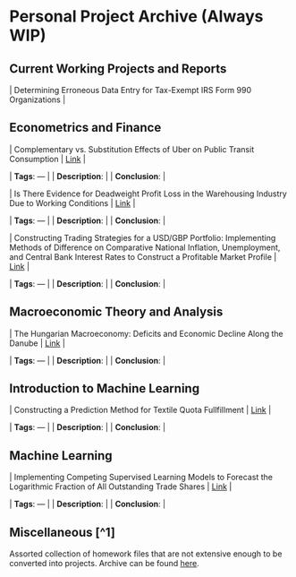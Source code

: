# Personal Project Archive (Always WIP)

## Current Working Projects and Reports

| Determining Erroneous Data Entry for Tax-Exempt IRS Form 990 Organizations |

## Econometrics and Finance

| Complementary vs. Substitution Effects of Uber on Public Transit Consumption | [Link]() | 

| **Tags**: — |
| **Description**: |
| **Conclusion**: |

| Is There Evidence for Deadweight Profit Loss in the Warehousing Industry Due to Working Conditions | [Link]() |

| **Tags**: — |
| **Description**: |
| **Conclusion**: |

| Constructing Trading Strategies for a USD/GBP Portfolio: Implementing Methods of Difference on Comparative National Inflation, Unemployment, and Central Bank Interest Rates to Construct a Profitable Market Profile | [Link]() |

| **Tags**: — |
| **Description**: |
| **Conclusion**: |

## Macroeconomic Theory and Analysis

| The Hungarian Macroeconomy: Deficits and Economic Decline Along the Danube | [Link]() |

| **Tags**: — |
| **Description**: |
| **Conclusion**: |

## Introduction to Machine Learning

| Constructing a Prediction Method for Textile Quota Fullfillment  | [Link]() |

| **Tags**: — |
| **Description**: |
| **Conclusion**: |
## Machine Learning

| Implementing Competing Supervised Learning Models to Forecast the Logarithmic Fraction of All Outstanding Trade Shares | [Link]() |

| **Tags**: — |
| **Description**: |
| **Conclusion**: |

## Miscellaneous [^1]

Assorted collection of homework files that are not extensive enough to be converted into projects. Archive can be found [here](https://tanner-woods.github.io/Personal_Projects/Miscellaneous/Miscellaneous_Files).




